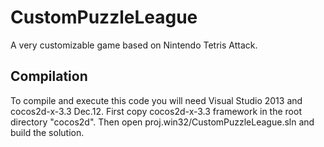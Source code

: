 # CustomPuzzleLeague
A very customizable game based on Nintendo Tetris Attack.

## Compilation
To compile and execute this code you will need Visual Studio 2013 and cocos2d-x-3.3 Dec.12.
First copy cocos2d-x-3.3 framework in the root directory "cocos2d". Then open proj.win32/CustomPuzzleLeague.sln and build the solution.
